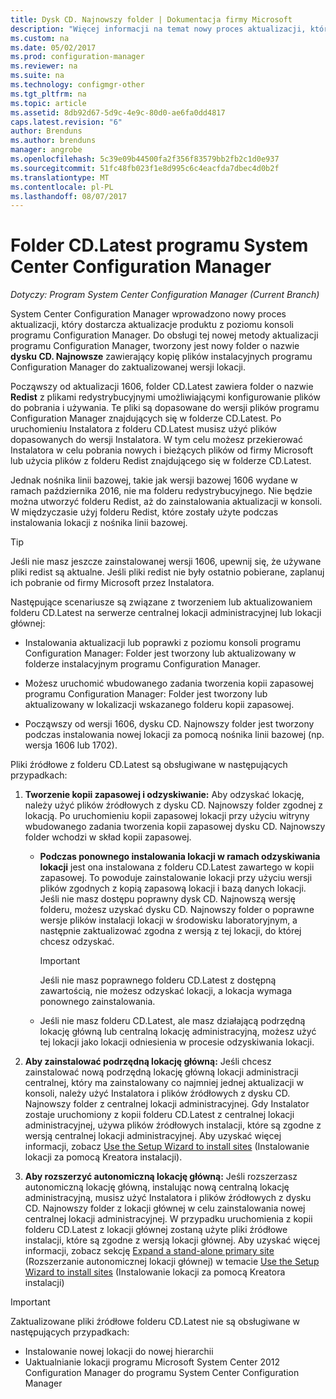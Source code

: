```yaml
---
title: Dysk CD. Najnowszy folder | Dokumentacja firmy Microsoft
description: "Więcej informacji na temat nowy proces aktualizacji, który dostarcza aktualizacje produktu z poziomu konsoli programu Configuration Manager."
ms.custom: na
ms.date: 05/02/2017
ms.prod: configuration-manager
ms.reviewer: na
ms.suite: na
ms.technology: configmgr-other
ms.tgt_pltfrm: na
ms.topic: article
ms.assetid: 8db92d67-5d9c-4e9c-80d0-ae6fa0dd4817
caps.latest.revision: "6"
author: Brenduns
ms.author: brenduns
manager: angrobe
ms.openlocfilehash: 5c39e09b44500fa2f356f83579bb2fb2c1d0e937
ms.sourcegitcommit: 51fc48fb023f1e8d995c6c4eacfda7dbec4d0b2f
ms.translationtype: MT
ms.contentlocale: pl-PL
ms.lasthandoff: 08/07/2017
---
```

# <a name="the-cdlatest-folder-for-system-center-configuration-manager"></a>Folder CD.Latest programu System Center Configuration Manager

*Dotyczy: Program System Center Configuration Manager (Current Branch)*

System Center Configuration Manager wprowadzono nowy proces aktualizacji, który dostarcza aktualizacje produktu z poziomu konsoli programu Configuration Manager. Do obsługi tej nowej metody aktualizacji programu Configuration Manager, tworzony jest nowy folder o nazwie **dysku CD. Najnowsze** zawierający kopię plików instalacyjnych programu Configuration Manager do zaktualizowanej wersji lokacji.  

Począwszy od aktualizacji 1606, folder CD.Latest zawiera folder o nazwie **Redist** z plikami redystrybucyjnymi umożliwiającymi konfigurowanie plików do pobrania i używania. Te pliki są dopasowane do wersji plików programu Configuration Manager znajdujących się w folderze CD.Latest. Po uruchomieniu Instalatora z folderu CD.Latest musisz użyć plików dopasowanych do wersji Instalatora. W tym celu możesz przekierować Instalatora w celu pobrania nowych i bieżących plików od firmy Microsoft lub użycia plików z folderu Redist znajdującego się w folderze CD.Latest.

Jednak nośnika linii bazowej, takie jak wersji bazowej 1606 wydane w ramach października 2016, nie ma folderu redystrybucyjnego. Nie będzie można utworzyć folderu Redist, aż do zainstalowania aktualizacji w konsoli. W międzyczasie użyj folderu Redist, które zostały użyte podczas instalowania lokacji z nośnika linii bazowej.  

> [!TIP]
> Jeśli nie masz jeszcze zainstalowanej wersji 1606, upewnij się, że używane pliki redist są aktualne. Jeśli pliki redist nie były ostatnio pobierane, zaplanuj ich pobranie od firmy Microsoft przez Instalatora.   

 Następujące scenariusze są związane z tworzeniem lub aktualizowaniem folderu CD.Latest na serwerze centralnej lokacji administracyjnej lub lokacji głównej:  

-   Instalowania aktualizacji lub poprawki z poziomu konsoli programu Configuration Manager: Folder jest tworzony lub aktualizowany w folderze instalacyjnym programu Configuration Manager.  

-   Możesz uruchomić wbudowanego zadania tworzenia kopii zapasowej programu Configuration Manager: Folder jest tworzony lub aktualizowany w lokalizacji wskazanego folderu kopii zapasowej.  

-  Począwszy od wersji 1606, dysku CD. Najnowszy folder jest tworzony podczas instalowania nowej lokacji za pomocą nośnika linii bazowej (np. wersja 1606 lub 1702).

Pliki źródłowe z folderu CD.Latest są obsługiwane w następujących przypadkach:  

1.  **Tworzenie kopii zapasowej i odzyskiwanie:** Aby odzyskać lokację, należy użyć plików źródłowych z dysku CD. Najnowszy folder zgodnej z lokacją. Po uruchomieniu kopii zapasowej lokacji przy użyciu witryny wbudowanego zadania tworzenia kopii zapasowej dysku CD. Najnowszy folder wchodzi w skład kopii zapasowej.

    -   **Podczas ponownego instalowania lokacji w ramach odzyskiwania lokacji** jest ona instalowana z folderu CD.Latest zawartego w kopii zapasowej. To powoduje zainstalowanie lokacji przy użyciu wersji plików zgodnych z kopią zapasową lokacji i bazą danych lokacji.  Jeśli nie masz dostępu poprawny dysk CD. Najnowszą wersję folderu, możesz uzyskać dysku CD. Najnowszy folder o poprawne wersje plików instalacji lokacji w środowisku laboratoryjnym, a następnie zaktualizować zgodna z wersją z tej lokacji, do której chcesz odzyskać.

        > [!IMPORTANT]  
        >  Jeśli nie masz poprawnego folderu CD.Latest z dostępną zawartością, nie możesz odzyskać lokacji, a lokacja wymaga ponownego zainstalowania.  

    -   Jeśli nie masz folderu CD.Latest, ale masz działającą podrzędną lokację główną lub centralną lokację administracyjną, możesz użyć tej lokacji jako lokacji odniesienia w procesie odzyskiwania lokacji.  

2.  **Aby zainstalować podrzędną lokację główną:** Jeśli chcesz zainstalować nową podrzędną lokację główną lokacji administracji centralnej, który ma zainstalowany co najmniej jednej aktualizacji w konsoli, należy użyć Instalatora i plików źródłowych z dysku CD. Najnowszy folder z centralnej lokacji administracyjnej. Gdy Instalator zostaje uruchomiony z kopii folderu CD.Latest z centralnej lokacji administracyjnej, używa plików źródłowych instalacji, które są zgodne z wersją centralnej lokacji administracyjnej. Aby uzyskać więcej informacji, zobacz [Use the Setup Wizard to install sites](../../../core/servers/deploy/install/use-the-setup-wizard-to-install-sites.md) (Instalowanie lokacji za pomocą Kreatora instalacji).  

3.  **Aby rozszerzyć autonomiczną lokację główną:** Jeśli rozszerzasz autonomiczną lokację główną, instalując nową centralną lokację administracyjną, musisz użyć Instalatora i plików źródłowych z dysku CD. Najnowszy folder z lokacji głównej w celu zainstalowania nowej centralnej lokacji administracyjnej. W przypadku uruchomienia z kopii folderu CD.Latest z lokacji głównej zostaną użyte pliki źródłowe instalacji, które są zgodne z wersją lokacji głównej. Aby uzyskać więcej informacji, zobacz sekcję [Expand a stand-alone primary site](../../../core/servers/deploy/install/use-the-setup-wizard-to-install-sites.md#bkmk_expand) (Rozszerzanie autonomicznej lokacji głównej) w temacie [Use the Setup Wizard to install sites](../../../core/servers/deploy/install/use-the-setup-wizard-to-install-sites.md) (Instalowanie lokacji za pomocą Kreatora instalacji)

> [!IMPORTANT]  
>  Zaktualizowane pliki źródłowe folderu CD.Latest nie są obsługiwane w następujących przypadkach:  
>   
>  -   Instalowanie nowej lokacji do nowej hierarchii  
>  -   Uaktualnianie lokacji programu Microsoft System Center 2012 Configuration Manager do programu System Center Configuration Manager
